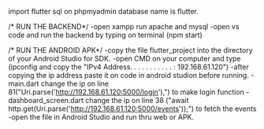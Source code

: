 import flutter sql on phpmyadmin database name is flutter.

/* RUN THE BACKEND*/
-open xampp run apache and mysql
-open vs code and run the backend by typing on terminal (npm start)

/* RUN THE ANDROID APK*/
-copy the file flutter_project into the directory of your Android Studio for SDK.
-open CMD on your computer and type (ipconfig and copy the "IPv4 Address. . . . . . . . . . . : 192.168.61.120")
  -after copying the ip address paste it on code in android studion before running.
  -main.dart change the ip on line 81("Uri.parse('http://192.168.61.120:5000/login'),") to make login function
  -dashboard_screen.dart change the ip on line 38 ("await http.get(Uri.parse('http://192.168.61.120:5000/events'));") to fetch the events
-open the file in Android Studio and run thru web or APK.
